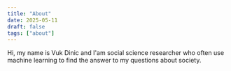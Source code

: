 ```yaml
---
title: "About"
date: 2025-05-11
draft: false
tags: ["about"]
---
```


Hi, my name is Vuk Dinic and I'am social science researcher who often use machine learning to find the answer to my questions about society.

